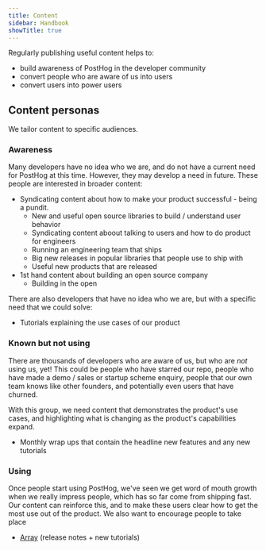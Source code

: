 ```yaml
---
title: Content
sidebar: Handbook
showTitle: true
---
```


Regularly publishing useful content helps to:

* build awareness of PostHog in the developer community
* convert people who are aware of us into users
* convert users into power users

## Content personas

We tailor content to specific audiences.

### Awareness

Many developers have no idea who we are, and do not have a current need for PostHog at this time. However, they may develop a need in future. These people are interested in broader content:

* Syndicating content about how to make your product successful - being a pundit.
  * New and useful open source libraries to build / understand user behavior
  * Syndicating content aboout talking to users and how to do product for engineers
  * Running an engineering team that ships
  * Big new releases in popular libraries that people use to ship with
  * Useful new products that are released
* 1st hand content about building an open source company
  * Building in the open

There are also developers that have no idea who we are, but with a specific need that we could solve:

* Tutorials explaining the use cases of our product

### Known but not using

There are thousands of developers who are aware of us, but who are *not* using us, yet! This could be people who have starred our repo, people who have made a demo / sales or startup scheme enquiry, people that our own team knows like other founders, and potentially even users that have churned.

With this group, we need content that demonstrates the product's use cases, and highlighting what is changing as the product's capabilities expand.

* Monthly wrap ups that contain the headline new features and any new tutorials

### Using

Once people start using PostHog, we've seen we get word of mouth growth when we really impress people, which has so far come from shipping fast. Our content can reinforce this, and to make these users clear how to get the most use out of the product. We also want to encourage people to take place 

* [Array](posthog-array) (release notes + new tutorials)
